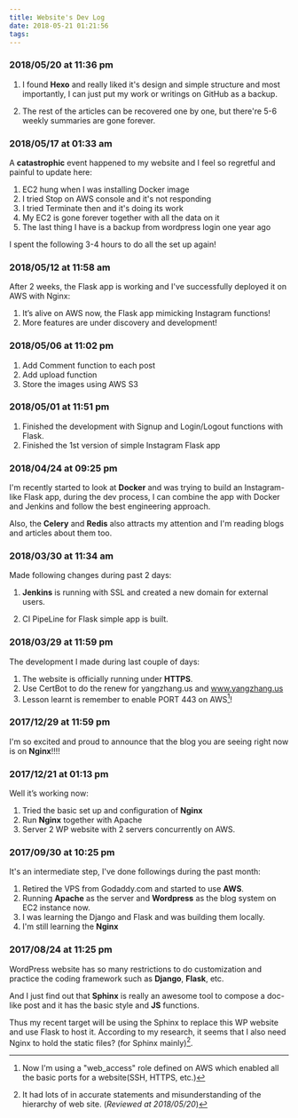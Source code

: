 ```yaml
---
title: Website's Dev Log
date: 2018-05-21 01:21:56
tags:
---
```


### 2018/05/20 at 11:36 pm

1. I found **Hexo** and really liked it's design and simple structure and most importantly, I can just put my work or writings on GitHub as a backup.

2. The rest of the articles can be recovered one by one, but there're 5-6 weekly summaries are gone forever.

   

### 2018/05/17 at 01:33 am

A **catastrophic**  event happened to my website and I feel so regretful and painful to update here:

1. EC2 hung when I was installing Docker image
2. I tried Stop on AWS console and it's not responding
3. I tried Terminate then and it's doing its work
4. My EC2 is gone forever together with all the data on it
5. The last thing I have is a backup from wordpress login one year ago

I spent the following 3-4 hours to do all the set up again!



### **2018/05/12 at 11:58 am**

After 2 weeks, the Flask app is working and I've successfully deployed it on AWS with Nginx:

1. It’s alive on AWS now, the Flask app mimicking Instagram functions!
2. More features are under discovery and development!



### **2018/05/06 at 11:02 pm**

1. Add Comment function to each post
2. Add upload function
3. Store the images using AWS S3



### **2018/05/01 at 11:51 pm**

1. Finished the development with Signup and Login/Logout functions with Flask.
2. Finished the 1st version of simple Instagram Flask app



### **2018/04/24 at 09:25 pm**

I'm recently started to look at **Docker** and was trying to build an Instagram-like Flask app, during the dev process, I can combine the app with Docker and Jenkins and follow the best engineering approach.

Also, the **Celery** and **Redis** also attracts my attention and I'm reading blogs and articles about them too.



### **2018/03/30 at 11:34 am**

Made following changes during past 2 days:

1. **Jenkins** is running with SSL and created a new domain for external users.

2. CI PipeLine for Flask simple app is built.

   

### **2018/03/29 at 11:59 pm**

The development I made during last couple of days:

1. The website is officially running under **HTTPS**.
2. Use CertBot to do the renew for yangzhang.us and www.yangzhang.us
3. Lesson learnt is remember to enable PORT 443 on AWS[^**]!



### **2017/12/29 at 11:59 pm**

I'm so excited and proud to announce that the blog you are seeing right now is on **Nginx**!!!! 



### 2017/12/21 at 01:13 pm

Well it’s working now:

1. Tried the basic set up and configuration of **Nginx**
2. Run **Nginx** together with Apache
3. Server 2 WP website with 2 servers concurrently on AWS.



### 2017/09/30 at 10:25 pm

It's an intermediate step, I've done followings during the past month:

1. Retired the VPS from Godaddy.com and started to use **AWS**.
2. Running **Apache** as the server and  **Wordpress** as the blog system on EC2 instance now.
3. I was learning the Django and Flask and was building them locally.
4. I'm still learning the **Nginx** 



### 2017/08/24 at 11:25 pm

WordPress website has so many restrictions to do customization and practice the coding framework such as **Django**, **Flask**, etc.

And I just find out that **Sphinx** is really an awesome tool to compose a doc-like post and it has the basic style and **JS** functions.

Thus my recent target will be using the Sphinx to replace this WP website and use Flask to host it. According to my research, it seems that I also need Nginx to hold the static files? (for Sphinx mainly)[^*].  

[^*]: It had lots of in accurate statements and misunderstanding of the hierarchy of web site. (*Reviewed at 2018/05/20*)
[^**]: Now I'm using a "web_access" role defined on AWS which enabled all the basic ports for a website(SSH, HTTPS, etc.)

